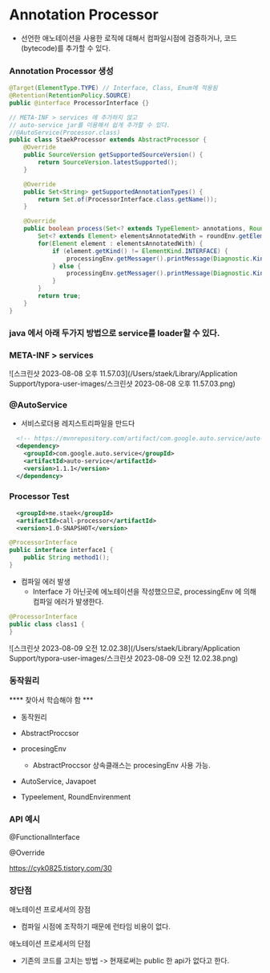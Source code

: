 # Annotation Processor

- 선언한 애노테이션을 사용한 로직에 대해서 컴파일시점에 검증하거나, 코드(bytecode)를 추가할 수 있다.



### Annotation Processor 생성

~~~java
@Target(ElementType.TYPE) // Interface, Class, Enum에 적용됨
@Retention(RetentionPolicy.SOURCE)
public @interface ProcessorInterface {}
~~~



~~~java
// META-INF > services 에 추가하지 않고
// auto-service jar를 이용해서 쉽게 추가할 수 있다.
//@AutoService(Processor.class)
public class StaekProcessor extends AbstractProcessor {
    @Override
    public SourceVersion getSupportedSourceVersion() {
        return SourceVersion.latestSupported();
    }

    @Override
    public Set<String> getSupportedAnnotationTypes() {
        return Set.of(ProcessorInterface.class.getName());
    }

    @Override
    public boolean process(Set<? extends TypeElement> annotations, RoundEnvironment roundEnv) {
        Set<? extends Element> elementsAnnotatedWith = roundEnv.getElementsAnnotatedWith(ProcessorInterface.class);
        for(Element element : elementsAnnotatedWith) {
            if (element.getKind() != ElementKind.INTERFACE) {
                processingEnv.getMessager().printMessage(Diagnostic.Kind.ERROR, "annotation can't be used on " + element.getSimpleName());
            } else {
                processingEnv.getMessager().printMessage(Diagnostic.Kind.NOTE, "processing " + element.getSimpleName());
            }
        }
        return true;
    }
}
~~~



### java 에서 아래 두가지 방법으로 service를 loader할 수 있다.

### META-INF > services

![스크린샷 2023-08-08 오후 11.57.03](/Users/staek/Library/Application Support/typora-user-images/스크린샷 2023-08-08 오후 11.57.03.png)



### @AutoService

- 서비스로더용 레지스트리파일을 만드다

~~~xml
  <!-- https://mvnrepository.com/artifact/com.google.auto.service/auto-service -->
  <dependency>
    <groupId>com.google.auto.service</groupId>
    <artifactId>auto-service</artifactId>
    <version>1.1.1</version>
  </dependency>
~~~



### Processor Test

~~~xml
  <groupId>me.staek</groupId>
  <artifactId>call-processor</artifactId>
  <version>1.0-SNAPSHOT</version>
~~~

~~~java
@ProcessorInterface
public interface interface1 {
    public String method1();
}
~~~



- 컴파일 에러 발생
  - Interface 가 아닌곳에 에노테이션을 작성했으므로, processingEnv 에 의해 컴파일 에러가 발생한다.

~~~java
@ProcessorInterface
public class class1 {
}
~~~

![스크린샷 2023-08-09 오전 12.02.38](/Users/staek/Library/Application Support/typora-user-images/스크린샷 2023-08-09 오전 12.02.38.png)



### 동작원리



**** 찾아서 학습해야 함 ***

- 동작원리
- AbstractProccsor
- procesingEnv
  - AbstractProccsor 상속클래스는 procesingEnv 사용 가능.
-  AutoService, Javapoet

- Typeelement, RoundEnvirenment





### API 예시

@FunctionalInterface

@Override

https://cyk0825.tistory.com/30





### 장단점

애노테이션 프로세서의 장점

- 컴파일 시점에 조작하기 때문에 런타임 비용이 없다.

애노테이션 프로세서의 단점

- 기존의 코드를 고치는 방법 -> 현재로써는 public 한 api가 없다고 한다.







